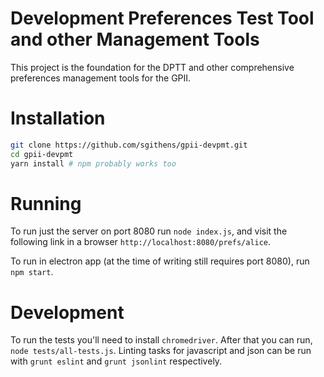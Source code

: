 # Development Preferences Test Tool and other Management Tools

This project is the foundation for the DPTT and other comprehensive preferences
management tools for the GPII.

# Installation

```bash
git clone https://github.com/sgithens/gpii-devpmt.git
cd gpii-devpmt
yarn install # npm probably works too
```

# Running

To run just the server on port 8080 run `node index.js`, and visit the following
link in a browser `http://localhost:8080/prefs/alice`.

To run in electron app (at the time of writing still requires port 8080),
run `npm start`.

# Development

To run the tests you'll need to install `chromedriver`. After that you can run,
`node tests/all-tests.js`.  Linting tasks for javascript and json can be run
with `grunt eslint` and `grunt jsonlint` respectively.
